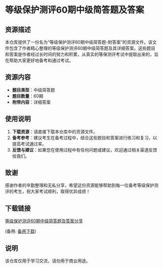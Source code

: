 # 等级保护测评60期中级简答题及答案

## 资源描述

本仓库提供了一份名为“等级保护测评60期中级简答题-附答案”的资源文件。该文件包含了作者精心整理的等级保护测评60期中级简答题及其详细答案。这些题目和答案是作者经过长时间的努力和积累，从真实的等保测评考试中提取出来的，旨在帮助大家更好地备考和通过考试。

## 资源内容

- **题目类型**：中级简答题
- **题目数量**：60期
- **附带内容**：详细答案

## 使用说明

1. **下载资源**：请直接下载本仓库中的资源文件。
2. **备考参考**：建议考生在备考过程中，结合这些题目和答案进行练习和复习，以提高考试通过率。
3. **反馈与建议**：如果您在使用过程中有任何问题或建议，欢迎通过相关渠道反馈给我们。

## 致谢

感谢作者的辛勤整理和无私分享，希望这份资源能够帮助到每一位备考等级保护测评的考生，祝大家考试顺利，取得优异成绩！

## 下载链接
[等级保护测评60期中级简答题及答案分享](https://pan.quark.cn/s/2cdcff51ef97) 

(备用: [备用下载](https://pan.baidu.com/s/1miql-63QVAXBQCWd027-kA?pwd=1234))

## 说明

该仓库仅用于学习交流，请勿用于商业用途。
